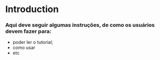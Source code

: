# Introduction

### Aqui deve seguir algumas instruções, de como os usuários devem fazer para:
* poder ler o tutorial;
* como usar
* etc


